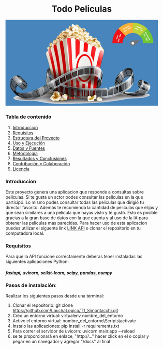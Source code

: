 <h1 align='center'>
<b>Todo Peliculas</b>
</h1>

![Portada](Dataset/portada.jpg)

### Tabla de contenido
1. [Introducción](#Introduccion)
2. [Requisitos](#Requisitos)
3. [Estructura del Proyecto](#estructura-del-proyecto)
4. [Uso y Ejecución](#uso-y-ejecución)
5. [Datos y Fuentes](#datos-y-fuentes)
6. [Metodología](#metodología)
7. [Resultados y Conclusiones](#resultados-y-conclusiones)
8. [Contribución y Colaboración](#contribución-y-colaboración)
9. [Licencia](#licencia)

### Introduccion
Este proyecto genera una aplicacion que responde a consultas sobre peliculas. Si te gusta un actor podes consultar las peliculas en la que participó. Lo mismo podes consultar todas las peliculas que dirigió tu director favorito. Además te recomienda la cantidad de peliculas que elijas y que sean similares a una pelicula que hayas visto y te gustó. Esto es posible gracias a la gran base de datos con la que cuenta y al uso de la IA para obtener las peliculas mas parecidas.
Para hacer uso de esta aplicacion puedes utilizar el siguente link [LINK API](https://api-peliculas-pnfg.onrender.com/docs) o clonar el repositorio en tu computadora local. 

### Requisitos
Para que la API funcione correctamente deberas tener instaladas las siguientes aplicaciones Python:
#### _fastapi, uvicorn, scikit-learn, scipy, pandas, numpy_

### Pasos de instalación: 
Realizar los siguientes pasos desde una terminal: 
1. Clonar el repositorio: git clone https://github.com/LauchaLogico/T1_Simontacchi.git
2. Creo un entorno virtual: virtualenv nombre_del_entorno
3. Activo el entorno virtual: nombre_del_entorno\Scripts\activate
4. Instalo las aplicaciones: pip install -r requirements.txt
5. Para correr el servidor de uvicorn: uvicorn main:app --reload
6. se te proporcionará en enlace, "http://..." hacer click en el o copiar y pegar en un navegador y agregar "/docs" al final


